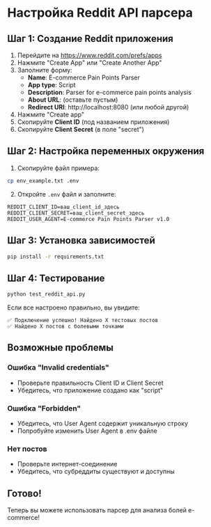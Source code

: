 # Настройка Reddit API парсера

## Шаг 1: Создание Reddit приложения

1. Перейдите на https://www.reddit.com/prefs/apps
2. Нажмите "Create App" или "Create Another App"
3. Заполните форму:
   - **Name**: E-commerce Pain Points Parser
   - **App type**: Script
   - **Description**: Parser for e-commerce pain points analysis
   - **About URL**: (оставьте пустым)
   - **Redirect URI**: http://localhost:8080 (или любой другой)
4. Нажмите "Create app"
5. Скопируйте **Client ID** (под названием приложения)
6. Скопируйте **Client Secret** (в поле "secret")

## Шаг 2: Настройка переменных окружения

1. Скопируйте файл примера:
```bash
cp env_example.txt .env
```

2. Откройте `.env` файл и заполните:
```
REDDIT_CLIENT_ID=ваш_client_id_здесь
REDDIT_CLIENT_SECRET=ваш_client_secret_здесь
REDDIT_USER_AGENT=E-commerce Pain Points Parser v1.0
```

## Шаг 3: Установка зависимостей

```bash
pip install -r requirements.txt
```

## Шаг 4: Тестирование

```bash
python test_reddit_api.py
```

Если все настроено правильно, вы увидите:
```
✅ Подключение успешно! Найдено X тестовых постов
✅ Найдено X постов с болевыми точками
```

## Возможные проблемы

### Ошибка "Invalid credentials"
- Проверьте правильность Client ID и Client Secret
- Убедитесь, что приложение создано как "script"

### Ошибка "Forbidden"
- Убедитесь, что User Agent содержит уникальную строку
- Попробуйте изменить User Agent в .env файле

### Нет постов
- Проверьте интернет-соединение
- Убедитесь, что субреддиты существуют и доступны

## Готово!

Теперь вы можете использовать парсер для анализа болей e-commerce!

